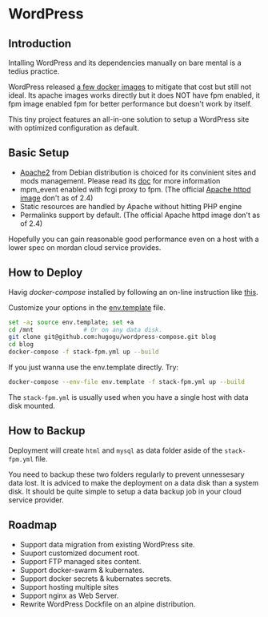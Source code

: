 # WordPress

## Introduction

Intalling WordPress and its dependencies manually on bare mental is a tedius practice. 

WordPress released [a few docker images](https://hub.docker.com/_/wordpress) to mitigate that cost but still not ideal. Its apache images works directly but it does NOT have fpm enabled, it fpm image enabled fpm for better performance but doesn't work by itself. 

This tiny project features an all-in-one solution to setup a WordPress site with optimized configuration as default. 

## Basic Setup

* [Apache2](https://httpd.apache.org/) from Debian distribution is choiced for its convinient sites and mods management. Please read its [doc](https://salsa.debian.org/apache-team/apache2/-/blob/master/debian/config-dir/apache2.conf.in) for more information
* mpm_event enabled with fcgi proxy to fpm. (The official [Apache httpd image](https://hub.docker.com/_/httpd/) don't as of 2.4)
* Static resources are handled by Apache without hitting PHP engine
* Permalinks support by default. (The official Apache httpd image don't as of 2.4)

Hopefully you can gain reasonable good performance even on a host with a lower spec on mordan cloud service provides. 

## How to Deploy

Havig *docker-compose* installed by following an on-line instruction like [this](https://docs.docker.com/compose/install/). 

Customize your options in the [env.template](env.template) file.

```bash
set -a; source env.template; set +a
cd /mnt              # Or on any data disk. 
git clone git@github.com:hugogu/wordpress-compose.git blog
cd blog
docker-compose -f stack-fpm.yml up --build
```

If you just wanna use the env.template directly. Try:
```bash
docker-compose --env-file env.template -f stack-fpm.yml up --build
```

The `stack-fpm.yml` is usually used when you have a single host with data disk mounted. 

## How to Backup

Deployment will create `html` and `mysql` as data folder aside of the `stack-fpm.yml` file. 

You need to backup these two folders regularly to prevent unnessesary data lost. It is adviced to make the deployment on a data disk than a system disk. It should be quite simple to setup a data backup job in your cloud service provider. 

## Roadmap

* Support data migration from existing WordPress site. 
* Suuport customized document root.
* Support FTP managed sites content. 
* Support docker-swarm & kubernates.
* Support docker secrets & kubernates secrets.
* Support hosting multiple sites
* Support nginx as Web Server.
* Rewrite WordPress Dockfile on an alpine distribution.
